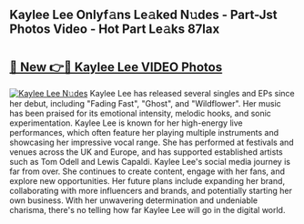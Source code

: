 ## Kaylee Lee Onlyf𝚊ns Le𝚊ked N𝚞des - Part-Jst Photos Video - Hot Part Le𝚊ks 87lax

# <h2><a href="http://ab43985.deff.icu/?id=Kaylee+Lee">🔗 New 👉🔴 Kaylee Lee VIDEO Photos</a></h2>

[![Kaylee Lee N𝚞des](https://i.imgur.com/rIISA9y.gif)](http://ab43985.deff.icu/?id=Kaylee+Lee)
Kaylee Lee has released several singles and EPs since her debut, including "Fading Fast", "Ghost", and "Wildflower". Her music has been praised for its emotional intensity, melodic hooks, and sonic experimentation. Kaylee Lee is known for her high-energy live performances, which often feature her playing multiple instruments and showcasing her impressive vocal range. She has performed at festivals and venues across the UK and Europe, and has supported established artists such as Tom Odell and Lewis Capaldi. Kaylee Lee's social media journey is far from over. She continues to create content, engage with her fans, and explore new opportunities. Her future plans include expanding her brand, collaborating with more influencers and brands, and potentially starting her own business. With her unwavering determination and undeniable charisma, there's no telling how far Kaylee Lee will go in the digital world.
